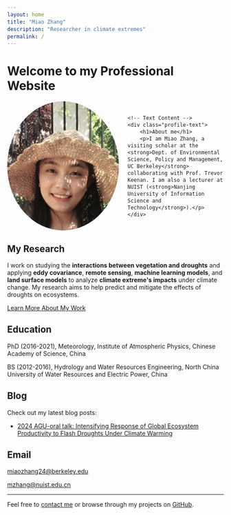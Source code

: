 ```yaml
---
layout: home
title: "Miao Zhang"
description: "Researcher in climate extremes"
permalink: /
---
```


# Welcome to my Professional Website


<div style="display: flex; align-items: center; gap: 20px;">
    <!-- Profile Photo -->
    <img src="/assets/images/Miao.jpg" alt="Miao Zhang" style="border-radius: 50%; width: 260px; height: 300px; object-fit: cover;" />
    
    <!-- Text Content -->
    <div class="profile-text">
        <h1>About me</h1>
        <p>I am Miao Zhang, a visiting scholar at the <strong>Dept. of Environmental Science, Policy and Management, UC Berkeley</strong> collaborating with Prof. Trevor Keenan. I am also a lecturer at NUIST (<strong>Nanjing University of Information Science and Technology</strong>).</p>
    </div>
</div>

## My Research

I work on studying the **interactions between vegetation and droughts** and applying **eddy covariance**, **remote sensing**, **machine learning models**, and **land surface models** to analyze **climate extreme's impacts** under climate change. My research aims to help predict and mitigate the effects of droughts on ecosystems.

[Learn More About My Work](/work/)

## Education

PhD (2016-2021), Meteorology, Institute of Atmospheric Physics, Chinese Academy of Science, China

BS (2012-2016), Hydrology and Water Resources Engineering, North China University of Water Resources and Electric Power, China

## Blog

Check out my latest blog posts:

- [2024 AGU-oral talk: Intensifying Response of Global Ecosystem Productivity to Flash Droughts Under Climate Warming](2024-AGU)


## Email

miaozhang24@berkeley.edu

mzhang@nuist.edu.cn

---

Feel free to [contact me](email) or browse through my projects on [GitHub](https://github.com/miaozhang2025).

